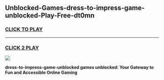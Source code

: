 
## Unblocked-Games-dress-to-impress-game-unblocked-Play-Free-dt0mn
<h3>
<a href="https://premium76.site?title=dress-to-impress-game-unblocked&ref=19M">CLICK TO PLAY</a></h3>
<hr>

<h3>
<a href="https://premium76.site?title=dress-to-impress-game-unblocked&ref=19M">CLICK 2 PLAY</a>
  
</h3>

<a href="https://premium76.site?title=dress-to-impress-game-unblocked&ref=19M"><img src="https://clearcache.store/games.png"></a>


**dress-to-impress-game-unblocked games unblocked: Your Gateway to Fun and Accessible Online Gaming**
